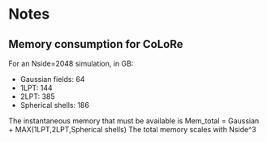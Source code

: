 # Notes

## Memory consumption for CoLoRe
For an Nside=2048 simulation, in GB:
* Gaussian fields: 64
* 1LPT: 144
* 2LPT: 385
* Spherical shells: 186

The instantaneous memory that must be available is Mem_total = Gaussian + MAX(1LPT,2LPT,Spherical shells)
The total memory scales with Nside^3

